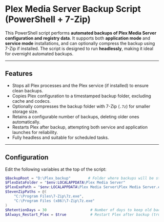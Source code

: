 # Plex Media Server Backup Script (PowerShell + 7-Zip)

This PowerShell script performs **automated backups of Plex Media Server configuration and registry data**. It supports both **application mode** and **service mode** installations, and can optionally compress the backup using 7-Zip if installed. The script is designed to run **headlessly**, making it ideal for overnight automated backups.

---

## Features

- Stops all Plex processes and the Plex service (if installed) to ensure clean backups.
- Copies Plex configuration to a timestamped backup folder, excluding cache and codecs.
- Optionally compresses the backup folder with 7-Zip (`.7z`) for smaller storage size.
- Retains a configurable number of backups, deleting older ones automatically.
- Restarts Plex after backup, attempting both service and application launches for reliability.
- Fully headless and suitable for scheduled tasks.

---

## Configuration

Edit the following variables at the top of the script:

```powershell
$BackupRoot = "D:\Plex_backup"        # Folder where backups will be stored
$PlexDataFolder = "$env:LOCALAPPDATA\Plex Media Server"
$PlexExePath = "$env:LOCALAPPDATA\Plex Media Server\Plex Media Server.exe"
$SevenZipPaths = @(
    "C:\Program Files\7-Zip\7z.exe",
    "C:\Program Files (x86)\7-Zip\7z.exe"
)
$RetentionDays = 30                    # Number of days to keep old backups
$Always_Restart_Plex = $true           # Restart Plex after backup (true/false)
